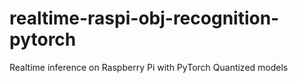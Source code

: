 # realtime-raspi-obj-recognition-pytorch
Realtime inference on Raspberry Pi with PyTorch Quantized models
